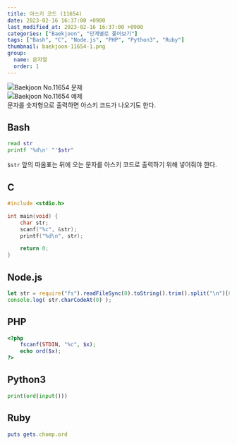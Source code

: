 ```yaml
---
title: 아스키 코드 (11654)
date: 2023-02-16 16:37:00 +0900
last_modified_at: 2023-02-16 16:37:00 +0900
categories: ["Baekjoon", "단계별로 풀어보기"]
tags: ["Bash", "C", "Node.js", "PHP", "Python3", "Ruby"]
thumbnail: baekjoon-11654-1.png
group:
  name: 문자열
  order: 1
---
```


![Baekjoon No.11654 문제](baekjoon-11654-1.png)  
![Baekjoon No.11654 예제](baekjoon-11654-2.png)  
문자를 숫자형으로 출력하면 아스키 코드가 나오기도 한다.

## Bash
```bash
read str
printf '%d\n' "'$str"
```
`$str` 앞의 따옴표는 뒤에 오는 문자를 아스키 코드로 출력하기 위해 넣어줘야 한다.

## C
```c
#include <stdio.h>

int main(void) {
	char str;
	scanf("%c", &str);
	printf("%d\n", str);

	return 0;
}
```

## Node.js
```javascript
let str = require("fs").readFileSync(0).toString().trim().split("\n")[0];
console.log( str.charCodeAt(0) );
```

## PHP
```php
<?php
	fscanf(STDIN, "%c", $x);
	echo ord($x);
?>
```

## Python3
```python
print(ord(input()))
```

## Ruby
```ruby
puts gets.chomp.ord
```
